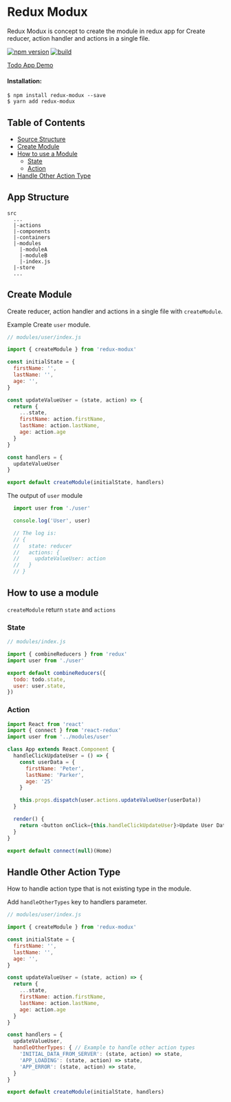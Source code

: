 # Redux Modux

Redux Modux is concept to create the module in redux app for Create reducer, action handler and actions in a single file. 

[![npm version](https://badge.fury.io/js/redux-modux.svg)](https://badge.fury.io/js/redux-modux)
[![build](https://circleci.com/gh/GA-MO/redux-modux/tree/master.svg?style=shield&circle-token=7f4e5cdf8e9a36fc1e11c3593e3e31ec24a1c5a8)](https://circleci.com/gh/GA-MO/redux-modux/tree/master.svg?style=shield&circle-token=7f4e5cdf8e9a36fc1e11c3593e3e31ec24a1c5a8)

[Todo App Demo](https://stackblitz.com/edit/redux-modux)


#### Installation:
```
$ npm install redux-modux --save
$ yarn add redux-modux
```

## Table of Contents
- [Source Structure](#app-structure)
- [Create Module](#create-module)
- [How to use a Module](#how-to-use-a-module)
  - [State](#state)
  - [Action](#action)
- [Handle Other Action Type](#handle-other-action-type)

## App Structure
```
src
  ...
  |-actions
  |-components
  |-containers
  |-modules
    |-moduleA
    |-moduleB
    |-index.js
  |-store
  ...
```
## Create Module
Create reducer, action handler and actions in a single file with `createModule`.

Example Create `user` module.

```js
// modules/user/index.js

import { createModule } from 'redux-modux'

const initialState = {
  firstName: '',
  lastName: '',
  age: '',
}

const updateValueUser = (state, action) => {
  return {
    ...state,
    firstName: action.firstName,
    lastName: action.lastName,
    age: action.age
  }
}

const handlers = {
  updateValueUser
}

export default createModule(initialState, handlers)
```
The output of `user` module
```js
  import user from './user'

  console.log('User', user)

  // The log is:
  // {
  //   state: reducer
  //   actions: {
  //     updateValueUser: action
  //   }
  // }
```

## How to use a module

`createModule` return `state` and `actions`

### State
```js
// modules/index.js

import { combineReducers } from 'redux'
import user from './user'

export default combineReducers({
  todo: todo.state,
  user: user.state,
})
```

### Action
```js
import React from 'react'
import { connect } from 'react-redux'
import user from '../modules/user'

class App extends React.Component {
  handleClickUpdateUser = () => {
    const userData = {
      firstName: 'Peter',
      lastName: 'Parker',
      age: '25'
    }

    this.props.dispatch(user.actions.updateValueUser(userData))
  }

  render() {
    return <button onClick={this.handleClickUpdateUser}>Update User Data</button>
  }
}

export default connect(null)(Home)
```

## Handle Other Action Type
How to handle action type that is not existing type in the module.

Add `handleOtherTypes` key to handlers parameter.
```js
// modules/user/index.js

import { createModule } from 'redux-modux'

const initialState = {
  firstName: '',
  lastName: '',
  age: '',
}

const updateValueUser = (state, action) => {
  return {
    ...state,
    firstName: action.firstName,
    lastName: action.lastName,
    age: action.age
  }
}

const handlers = {
  updateValueUser,
  handleOtherTypes: { // Example to handle other action types
    'INITIAL_DATA_FROM_SERVER': (state, action) => state,
    'APP_LOADING': (state, action) => state,
    'APP_ERROR': (state, action) => state,
  }
}

export default createModule(initialState, handlers)
```